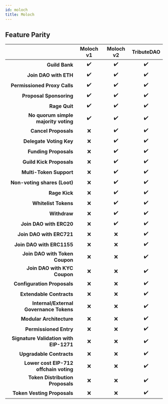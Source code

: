 ```yaml
---
id: moloch
title: Moloch
---
```


## Feature Parity

|                                         |     Moloch v1      |     Moloch v2      |     TributeDAO     |
| --------------------------------------: | :----------------: | :----------------: | :----------------: |
|                          **Guild Bank** | :heavy_check_mark: | :heavy_check_mark: | :heavy_check_mark: |
|                   **Join DAO with ETH** | :heavy_check_mark: | :heavy_check_mark: | :heavy_check_mark: |
|            **Permissioned Proxy Calls** | :heavy_check_mark: | :heavy_check_mark: | :heavy_check_mark: |
|                 **Proposal Sponsoring** | :heavy_check_mark: | :heavy_check_mark: | :heavy_check_mark: |
|                           **Rage Quit** | :heavy_check_mark: | :heavy_check_mark: | :heavy_check_mark: |
|    **No quorum simple majority voting** | :heavy_check_mark: | :heavy_check_mark: | :heavy_check_mark: |
|                    **Cancel Proposals** |        :x:         | :heavy_check_mark: | :heavy_check_mark: |
|                 **Delegate Voting Key** |        :x:         | :heavy_check_mark: | :heavy_check_mark: |
|                   **Funding Proposals** |        :x:         | :heavy_check_mark: | :heavy_check_mark: |
|                **Guild Kick Proposals** |        :x:         | :heavy_check_mark: | :heavy_check_mark: |
|                 **Multi-Token Support** |        :x:         | :heavy_check_mark: | :heavy_check_mark: |
|            **Non-voting shares (Loot)** |        :x:         | :heavy_check_mark: | :heavy_check_mark: |
|                           **Rage Kick** |        :x:         | :heavy_check_mark: | :heavy_check_mark: |
|                    **Whitelist Tokens** |        :x:         | :heavy_check_mark: | :heavy_check_mark: |
|                            **Withdraw** |        :x:         | :heavy_check_mark: | :heavy_check_mark: |
|                 **Join DAO with ERC20** |        :x:         | :heavy_check_mark: | :heavy_check_mark: |
|                **Join DAO with ERC721** |        :x:         |        :x:         | :heavy_check_mark: |
|               **Join DAO with ERC1155** |        :x:         |        :x:         | :heavy_check_mark: |
|          **Join DAO with Token Coupon** |        :x:         |        :x:         | :heavy_check_mark: |
|            **Join DAO with KYC Coupon** |        :x:         |        :x:         | :heavy_check_mark: |
|             **Configuration Proposals** |        :x:         |        :x:         | :heavy_check_mark: |
|                **Extendable Contracts** |        :x:         |        :x:         | :heavy_check_mark: |
| **Internal/External Governance Tokens** |        :x:         |        :x:         | :heavy_check_mark: |
|                **Modular Architecture** |        :x:         |        :x:         | :heavy_check_mark: |
|                  **Permissioned Entry** |        :x:         |        :x:         | :heavy_check_mark: |
|  **Signature Validation with EIP-1271** |        :x:         |        :x:         | :heavy_check_mark: |
|                **Upgradable Contracts** |        :x:         |        :x:         | :heavy_check_mark: |
|  **Lower cost EIP-712 offchain voting** |        :x:         |        :x:         | :heavy_check_mark: |
|        **Token Distribution Proposals** |        :x:         |        :x:         | :heavy_check_mark: |
|             **Token Vesting Proposals** |        :x:         |        :x:         | :heavy_check_mark: |
